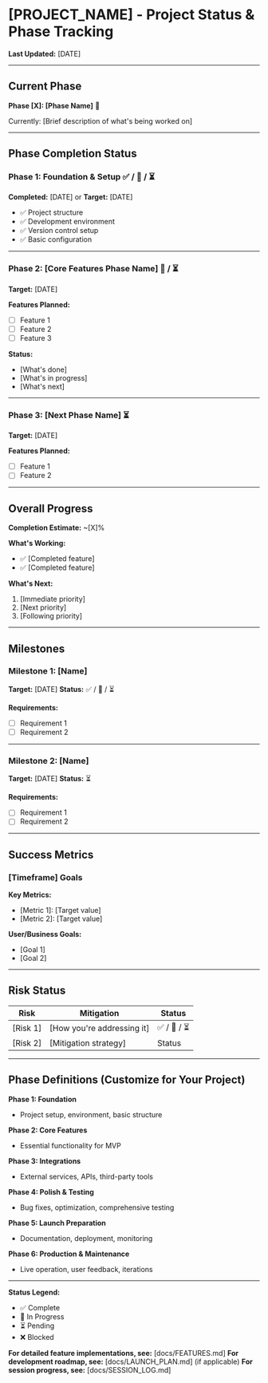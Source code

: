 # [PROJECT_NAME] - Project Status & Phase Tracking

**Last Updated:** [DATE]

---

## Current Phase

**Phase [X]: [Phase Name]** 🔄

Currently: [Brief description of what's being worked on]

---

## Phase Completion Status

### Phase 1: Foundation & Setup ✅ / 🔄 / ⏳
**Completed:** [DATE] or **Target:** [DATE]

- ✅ Project structure
- ✅ Development environment
- ✅ Version control setup
- ✅ Basic configuration

---

### Phase 2: [Core Features Phase Name] 🔄 / ⏳
**Target:** [DATE]

**Features Planned:**
- [ ] Feature 1
- [ ] Feature 2
- [ ] Feature 3

**Status:**
- [What's done]
- [What's in progress]
- [What's next]

---

### Phase 3: [Next Phase Name] ⏳
**Target:** [DATE]

**Features Planned:**
- [ ] Feature 1
- [ ] Feature 2

---

## Overall Progress

**Completion Estimate:** ~[X]%

**What's Working:**
- ✅ [Completed feature]
- ✅ [Completed feature]

**What's Next:**
1. [Immediate priority]
2. [Next priority]
3. [Following priority]

---

## Milestones

### Milestone 1: [Name]
**Target:** [DATE]
**Status:** ✅ / 🔄 / ⏳

**Requirements:**
- [ ] Requirement 1
- [ ] Requirement 2

---

### Milestone 2: [Name]
**Target:** [DATE]
**Status:** ⏳

**Requirements:**
- [ ] Requirement 1
- [ ] Requirement 2

---

## Success Metrics

### [Timeframe] Goals
**Key Metrics:**
- [Metric 1]: [Target value]
- [Metric 2]: [Target value]

**User/Business Goals:**
- [Goal 1]
- [Goal 2]

---

## Risk Status

| Risk | Mitigation | Status |
|------|-----------|--------|
| [Risk 1] | [How you're addressing it] | ✅ / 🔄 / ⏳ |
| [Risk 2] | [Mitigation strategy] | Status |

---

## Phase Definitions (Customize for Your Project)

**Phase 1: Foundation**
- Project setup, environment, basic structure

**Phase 2: Core Features**
- Essential functionality for MVP

**Phase 3: Integrations**
- External services, APIs, third-party tools

**Phase 4: Polish & Testing**
- Bug fixes, optimization, comprehensive testing

**Phase 5: Launch Preparation**
- Documentation, deployment, monitoring

**Phase 6: Production & Maintenance**
- Live operation, user feedback, iterations

---

**Status Legend:**
- ✅ Complete
- 🔄 In Progress
- ⏳ Pending
- ❌ Blocked

**For detailed feature implementations, see:** [docs/FEATURES.md]
**For development roadmap, see:** [docs/LAUNCH_PLAN.md] (if applicable)
**For session progress, see:** [docs/SESSION_LOG.md]
